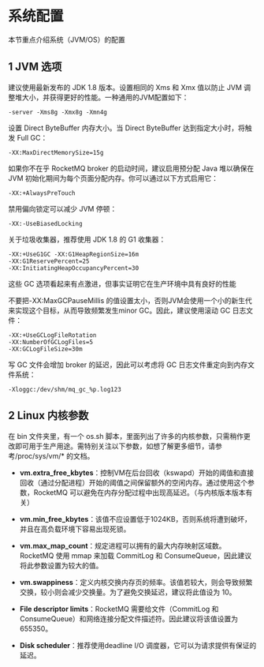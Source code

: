# 系统配置

本节重点介绍系统（JVM/OS）的配置 

## **1 JVM 选项** ##

建议使用最新发布的 JDK 1.8 版本。设置相同的 Xms 和 Xmx 值以防止 JVM 调整堆大小，并获得更好的性能。一种通用的JVM配置如下： 

    -server -Xms8g -Xmx8g -Xmn4g

设置 Direct ByteBuffer 内存大小。当 Direct ByteBuffer 达到指定大小时，将触发 Full GC：

    -XX:MaxDirectMemorySize=15g

如果你不在乎 RocketMQ broker 的启动时间，建议启用预分配 Java 堆以确保在 JVM 初始化期间为每个页面分配内存。你可以通过以下方式启用它： 
    
    -XX:+AlwaysPreTouch

禁用偏向锁定可以减少 JVM 停顿： 

    -XX:-UseBiasedLocking

关于垃圾收集器，推荐使用 JDK 1.8 的 G1 收集器： 

    -XX:+UseG1GC -XX:G1HeapRegionSize=16m 
    -XX:G1ReservePercent=25
    -XX:InitiatingHeapOccupancyPercent=30

这些 GC 选项看起来有点激进，但事实证明它在生产环境中具有良好的性能 

不要把-XX:MaxGCPauseMillis 的值设置太小，否则JVM会使用一个小的新生代来实现这个目标，从而导致频繁发生minor GC。因此，建议使用滚动 GC 日志文件：
    
    -XX:+UseGCLogFileRotation 
    -XX:NumberOfGCLogFiles=5 
    -XX:GCLogFileSize=30m
    
写 GC 文件会增加 broker 的延迟，因此可以考虑将 GC 日志文件重定向到内存文件系统：
    
    -Xloggc:/dev/shm/mq_gc_%p.log123

## 2 Linux 内核参数 ##

在 bin 文件夹里，有一个 os.sh 脚本，里面列出了许多的内核参数，只需稍作更改即可用于生产用途。需特别关注以下参数，如想了解更多细节，请参考/proc/sys/vm/* 的文档。 



- **vm.extra_free_kbytes**：控制VM在后台回收（kswapd）开始的阈值和直接回收（通过分配进程）开始的阈值之间保留额外的空闲内存。通过使用这个参数，RocketMQ 可以避免在内存分配过程中出现高延迟。（与内核版本版本有关）



- **vm.min_free_kbytes**：该值不应设置低于1024KB，否则系统将遭到破坏，并且在高负载环境下容易出现死锁。 





- **vm.max_map_count**：规定进程可以拥有的最大内存映射区域数。 RocketMQ 使用 mmap 来加载 CommitLog 和 ConsumeQueue，因此建议将此参数设置为较大的值。 



- **vm.swappiness**：定义内核交换内存页的频率。该值若较大，则会导致频繁交换，较小则会减少交换量。为了避免交换延迟，建议将此值设为 10。 



- **File descriptor limits**：RocketMQ 需要给文件（CommitLog 和 ConsumeQueue）和网络连接分配文件描述符。因此建议将该值设置为 655350。 



- **Disk scheduler**：推荐使用deadline I/O 调度器，它可以为请求提供有保证的延迟。